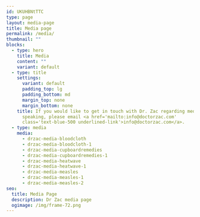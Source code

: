 ```yaml
---
id: UKUHBNtTTC
type: page
layout: media-page
title: Media page
permalink: /media/
thumbnail: ""
blocks:
  - type: hero
    title: Media
    content: ""
    variant: default
  - type: title
    settings:
      variant: default
      padding_top: lg
      padding_bottom: md
      margin_top: none
      margin_bottom: none
    title: If you would like to get in touch with Dr. Zac regarding media and public
      speaking, please email <a href='mailto:info@doctorzac.com'
      class='text-blue-500 underlined-link'>info@doctorzac.com</a>.
  - type: media
    media:
      - drzac-media-bloodcloth
      - drzac-media-bloodcloth-1
      - drzac-media-cupboardremedies
      - drzac-media-cupboardremedies-1
      - drzac-media-heatwave
      - drzac-media-heatwave-1
      - drzac-media-measles
      - drzac-media-measles-1
      - drzac-media-measles-2
seo:
  title: Media Page
  description: Dr Zac media page
  ogimage: /img/frame-72.png
---
```

